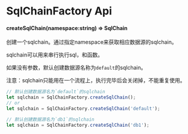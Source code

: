 # SqlChainFactory Api

#### createSqlChain(namespace:string) => SqlChain
创建一个sqlchain。通过指定namespace来获取相应数据源的sqlchain。

sqlchain可以用来串行执行sql，和函数。

如果没有参数，默认创建数据源名称为`default`的sqlchain。

注意：sqlchain只能用在一个流程上，执行完毕后会关闭掉，不能重复使用。

```js
// 默认创建数据源名为`default`的sqlchain
let sqlchain = SqlChainFactory.createSqlChain();   
// or
let sqlchain = SqlChainFactory.createSqlChain('default');   

// 默认创建数据源名为`db1`的sqlchain
let sqlchain = SqlChainFactory.createSqlChain('db1');
```